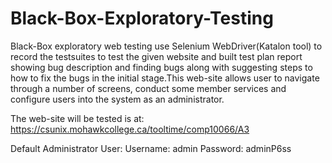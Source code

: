 # Black-Box-Exploratory-Testing

Black-Box exploratory web testing use Selenium WebDriver(Katalon tool) to record the testsuites to test the given website and built test plan report showing bug description and finding bugs along with suggesting steps to how to fix the bugs in the initial stage.This web-site allows user to navigate through a number of screens, conduct some member services and configure users into the system as an administrator.

The web-site will be tested is at:
https://csunix.mohawkcollege.ca/tooltime/comp10066/A3

Default Administrator User:
Username: admin
Password: adminP6ss
